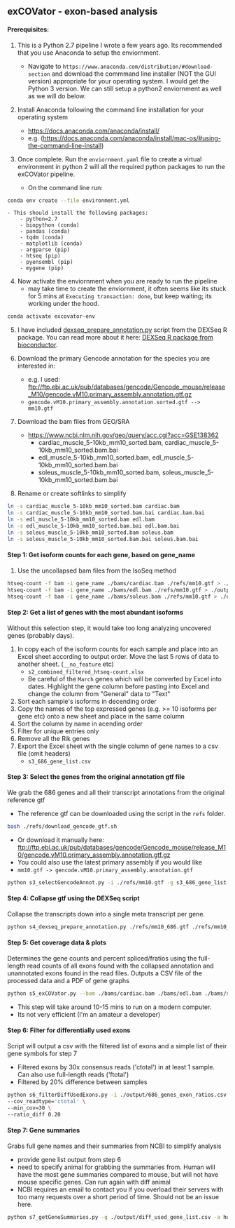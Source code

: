 ## exCOVator - exon-based analysis

#### Prerequisites:
1. This is a Python 2.7 pipeline I wrote a few years ago. Its recommended that you use Anaconda to setup the enviornment.
	- Navigate to `https://www.anaconda.com/distribution/#download-section` and download the commmand line installer (NOT the GUI version) appropriate for your operating system.  I would get the Python 3 version. We can still setup a python2 enviornment as well as we will do below.

2. Install Anaconda following the command line installation for your operating system
	- https://docs.anaconda.com/anaconda/install/
	- e.g. (https://docs.anaconda.com/anaconda/install/mac-os/#using-the-command-line-install)


3. Once complete. Run the `enviornment.yaml` file to create a virtual environment in python 2 will all the required python packages to run the exCOVator pipeline.
	- On the command line run:
```bash
conda env create --file environment.yml
```

	- This should install the following packages:
		- python=2.7
		- biopython (conda)
		- pandas (conda)
		- tqdm (conda)
		- matplotlib (conda)
		- argparse (pip)
	  	- htseq (pip)
		- pyensembl (pip)
		- mygene (pip)

4. Now activate the enviornment when you are ready to run the pipeline
	- may take time to create the enviornment, it often seems like its stuck for 5 mins at `Executing transaction: done`, but keep waiting; its working under the hood.
```bash
conda activate excovator-env
```

5. I have included [dexseq_prepare_annotation.py](https://github.com/Bioconductor-mirror/DEXSeq/blob/release-3.4/inst/python_scripts/dexseq_prepare_annotation.py) script from the DEXSeq R package.  You can read more about it here: [DEXSeq R package from bioconductor](http://bioconductor.org/packages/release/bioc/html/DEXSeq.html).

6. Download the primary Gencode annotation for the species you are interested in:
	- e.g. I used: ftp://ftp.ebi.ac.uk/pub/databases/gencode/Gencode_mouse/release_M10/gencode.vM10.primary_assembly.annotation.gtf.gz
	- `gencode.vM10.primary_assembly.annotation.sorted.gtf --> mm10.gtf`

7. Download the bam files from GEO/SRA
	- https://www.ncbi.nlm.nih.gov/geo/query/acc.cgi?acc=GSE138362
		- cardiac_muscle_5-10kb_mm10_sorted.bam, cardiac_muscle_5-10kb_mm10_sorted.bam.bai
		- edl_muscle_5-10kb_mm10_sorted.bam, edl_muscle_5-10kb_mm10_sorted.bam.bai
		- soleus_muscle_5-10kb_mm10_sorted.bam, soleus_muscle_5-10kb_mm10_sorted.bam.bai

8. Rename or create softlinks to simplify
```bash
ln -s cardiac_muscle_5-10kb_mm10_sorted.bam cardiac.bam
ln -s cardiac_muscle_5-10kb_mm10_sorted.bam.bai cardiac.bam.bai
ln -s edl_muscle_5-10kb_mm10_sorted.bam edl.bam
ln -s edl_muscle_5-10kb_mm10_sorted.bam.bai edl.bam.bai
ln -s soleus_muscle_5-10kb_mm10_sorted.bam soleus.bam
ln -s soleus_muscle_5-10kb_mm10_sorted.bam.bai soleus.bam.bai
```

#### Step 1: Get isoform counts for each gene, based on gene_name

1. Use the uncollapsed bam files from the IsoSeq method

```bash
htseq-count -f bam -i gene_name ./bams/cardiac.bam ./refs/mm10.gtf > ./output/s1_cardiac_htseq-count.txt
htseq-count -f bam -i gene_name ./bams/edl.bam ./refs/mm10.gtf > ./output/s1_edl_htseq-count.txt
htseq-count -f bam -i gene_name ./bams/soleus.bam ./refs/mm10.gtf > ./output/s1_soleus_htseq-count.txt
```

#### Step 2: Get a list of genes with the most abundant isoforms
Without this selection step, it would take too long analyzing uncovered genes (probably days).

1. In copy each of the isoform counts for each sample and place into an Excel sheet according to output order. Move the last 5 rows of data to another sheet. (`__no_feature` etc)
	- `s2_combined_filtered_htseq-count.xlsx`
	- Be careful of the `March` genes which will be converted by Excel into dates. Highlight the gene column before pasting into Excel and change the column from "General" data to "Text" 
2. Sort each sample's isoforms in decending order 
3. Copy the names of the top expressed genes (e.g. >= 10 isoforms per gene etc) onto a new sheet and place in the same column
4. Sort the column by name in acending order
5. Filter for unique entries only
6. Remove all the Rik genes
7. Export the Excel sheet with the single column of gene names to a csv file (omit headers)
	- `s3_686_gene_list.csv`

#### Step 3: Select the genes from the original annotation gtf file
We grab the 686 genes and all their transcript annotations from the original reference gtf
- The reference gtf can be downloaded using the script in the `refs` folder.
```bash
bash ./refs/download_gencode_gtf.sh
```
- Or download it manually here: ftp://ftp.ebi.ac.uk/pub/databases/gencode/Gencode_mouse/release_M10/gencode.vM10.primary_assembly.annotation.gtf.gz
- You could also use the latest primary assembly if you would like
- `mm10.gtf -> gencode.vM10.primary_assembly.annotation.gtf`
```bash
python s3_selectGencodeAnnot.py -i ./refs/mm10.gtf -g s3_686_gene_list.csv -o ./refs/mm10_686.gtf
```

#### Step 4: Collapse gtf using the DEXSeq script
Collapse the transcripts down into a single meta transcript per gene.
```bash
python s4_dexseq_prepare_annotation.py ./refs/mm10_686.gtf ./refs/mm10_686.gff
```

#### Step 5: Get coverage data & plots
Determines the gene counts and percent spliced/fratios using the full-length read counts of all exons found with the collapsed annotation and unannotated exons found in the read files. Outputs a CSV file of the processed data and a PDF of gene graphs
```bash
python s5_exCOVator.py --bam ./bams/cardiac.bam ./bams/edl.bam ./bams/soleus.bam --gff ./refs/mm10_686.gff --species mouse --release 85 -o ./output/686_genes_exon_counts
```
- This step will take around 10-15 mins to run on a modern computer.
- Its not very efficient (I'm an amateur a developer)

#### Step 6: Filter for differentially used exons
Script will output a csv with the filtered list of exons and a simple list of their gene symbols for step 7
- Filtered exons by 30x consensus reads ('ctotal') in at least 1 sample. Can also use full-length reads ('ftotal')
- Filtered by 20% difference between samples
```bash
python s6_filterDiffUsedExons.py -i ./output/686_genes_exon_ratios.csv -o ./output/diff_used \
--cov_readtype='ctotal' \
--min_cov=30 \
--ratio_diff 0.20
```

#### Step 7: Gene summaries
Grabs full gene names and their summaries from NCBI to simplify analysis
- provide gene list output from step 6
- need to specify animal for grabbing the summaries from. Human will have the most gene summaries compared to mouse, but will not have mouse specific genes. Can run again with diff animal 
- NCBI requires an email to contact you if you overload their servers with too many requests over a short period of time. Should not be an issue here.
```bash
python s7_getGeneSummaries.py -g ./output/diff_used_gene_list.csv -a human -o ./output/diff_used -e your.email@institution.edu
```


